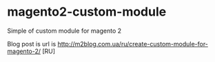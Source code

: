# magento2-custom-module
Simple of custom module for magento 2

Blog post is url is http://m2blog.com.ua/ru/create-custom-module-for-magento-2/ [RU]
